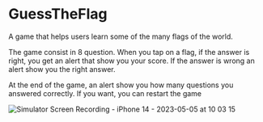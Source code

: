 # GuessTheFlag
A game that helps users learn some of the many flags of the world.

The game consist in 8 question. When you tap on a flag, if the answer is right, you get an alert that show you your score.
If the answer is wrong an alert show you the right answer.

At the end of the game, an alert show you how many questions you answered correctly. If you want, you can restart the game

![Simulator Screen Recording - iPhone 14 - 2023-05-05 at 10 03 15](https://user-images.githubusercontent.com/26569311/236406443-5d9eecb5-7798-4d1f-990b-1edf08c93341.gif)
